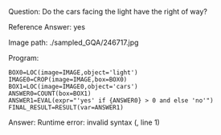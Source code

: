 Question: Do the cars facing the light have the right of way?

Reference Answer: yes

Image path: ./sampled_GQA/246717.jpg

Program:

```
BOX0=LOC(image=IMAGE,object='light')
IMAGE0=CROP(image=IMAGE,box=BOX0)
BOX1=LOC(image=IMAGE0,object='cars')
ANSWER0=COUNT(box=BOX1)
ANSWER1=EVAL(expr="'yes' if {ANSWER0} > 0 and else 'no'")
FINAL_RESULT=RESULT(var=ANSWER1)
```
Answer: Runtime error: invalid syntax (<string>, line 1)

